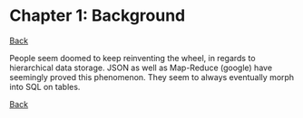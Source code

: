 # Chapter 1: Background

[Back](../Index.md)

People seem doomed to keep reinventing the wheel, in regards to hierarchical data storage. JSON as well as Map-Reduce (google) have seemingly proved this phenomenon. They seem to always eventually morph into SQL on tables. 

[Back](../Index.md)